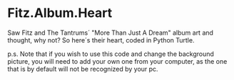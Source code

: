 # Fitz.Album.Heart
Saw Fitz and The Tantrums´ "More Than Just A Dream" album art and thought, why not? So here´s their heart, coded in Python Turtle. 

p.s. Note that if you wish to use this code and change the background picture, you will need to add your own one from your computer, as the one that is by default will not be recognized by your pc. 
